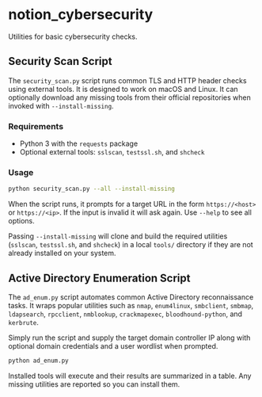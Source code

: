 # notion_cybersecurity
Utilities for basic cybersecurity checks.

## Security Scan Script

The `security_scan.py` script runs common TLS and HTTP header checks using
external tools. It is designed to work on macOS and Linux.
It can optionally download any missing tools from their official
repositories when invoked with `--install-missing`.

### Requirements

- Python 3 with the `requests` package
- Optional external tools: `sslscan`, `testssl.sh`, and `shcheck`

### Usage

```bash
python security_scan.py --all --install-missing
```

When the script runs, it prompts for a target URL in the form `https://<host>` or
`https://<ip>`. If the input is invalid it will ask again. Use `--help` to see
all options.

Passing `--install-missing` will clone and build the required utilities
(`sslscan`, `testssl.sh`, and `shcheck`) in a local `tools/` directory if they
are not already installed on your system.

## Active Directory Enumeration Script

The `ad_enum.py` script automates common Active Directory reconnaissance tasks. It wraps popular utilities such as `nmap`, `enum4linux`, `smbclient`, `smbmap`, `ldapsearch`, `rpcclient`, `nmblookup`, `crackmapexec`, `bloodhound-python`, and `kerbrute`.

Simply run the script and supply the target domain controller IP along with optional domain credentials and a user wordlist when prompted.

```bash
python ad_enum.py
```

Installed tools will execute and their results are summarized in a table. Any missing utilities are reported so you can install them.
